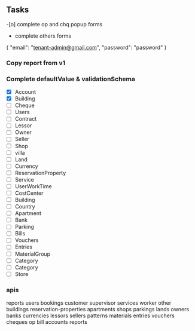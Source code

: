 ## Tasks
-[o] complete op and chq popup forms
- complete others forms

{
    "email": "tenant-admin@gmail.com",
    "password": "password"
}

### Copy report from v1


### Complete defaultValue & validationSchema
- [X] Account
- [X] Building
- [ ] Cheque
- [ ] Users
- [ ] Contract
- [ ] Lessor
- [ ] Owner
- [ ] Seller
- [ ] Shop
- [ ] villa
- [ ] Land
- [ ] Currency
- [ ] ReservationProperty
- [ ] Service
- [ ] UserWorkTime
- [ ] CostCenter
- [ ] Building
- [ ] Country
- [ ] Apartment
- [ ] Bank
- [ ] Parking
- [ ] Bills
- [ ] Vouchers
- [ ] Entries
- [ ] MaterialGroup
- [ ] Category
- [ ] Category
- [ ] Store

### apis
reports
users
bookings
customer
supervisor
services
worker
other
buildings
reservation-properties
apartments
shops
parkings
lands
owners
banks
currencies
lessors
sellers
patterns
materials
entries
vouchers
cheques
op
bill
accounts
reports